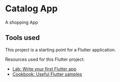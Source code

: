 # Catalog App

A shopping App 

## Tools used

This project is a starting point for a Flutter application.

Resources used for this Flutter project:

- [Lab: Write your first Flutter app](https://docs.flutter.dev/get-started/codelab)
- [Cookbook: Useful Flutter samples](https://docs.flutter.dev/cookbook)


